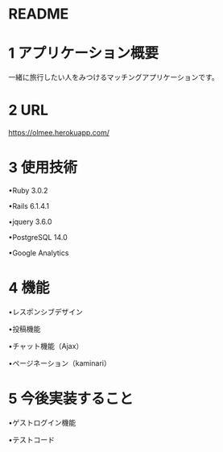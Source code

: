 # README

# 1 アプリケーション概要
一緒に旅行したい人をみつけるマッチングアプリケーションです。

# 2 URL
<https://olmee.herokuapp.com/>

# 3 使用技術
•Ruby 3.0.2

•Rails 6.1.4.1

•jquery 3.6.0

•PostgreSQL 14.0

•Google Analytics

# 4 機能
•レスポンシブデザイン

•投稿機能

•チャット機能（Ajax）

•ページネーション（kaminari）


# 5 今後実装すること
•ゲストログイン機能

•テストコード